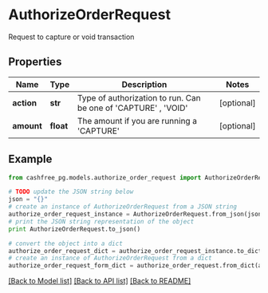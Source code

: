 # AuthorizeOrderRequest

Request to capture or void transaction

## Properties
Name | Type | Description | Notes
------------ | ------------- | ------------- | -------------
**action** | **str** | Type of authorization to run. Can be one of &#39;CAPTURE&#39; , &#39;VOID&#39; | [optional] 
**amount** | **float** | The amount if you are running a &#39;CAPTURE&#39; | [optional] 

## Example

```python
from cashfree_pg.models.authorize_order_request import AuthorizeOrderRequest

# TODO update the JSON string below
json = "{}"
# create an instance of AuthorizeOrderRequest from a JSON string
authorize_order_request_instance = AuthorizeOrderRequest.from_json(json)
# print the JSON string representation of the object
print AuthorizeOrderRequest.to_json()

# convert the object into a dict
authorize_order_request_dict = authorize_order_request_instance.to_dict()
# create an instance of AuthorizeOrderRequest from a dict
authorize_order_request_form_dict = authorize_order_request.from_dict(authorize_order_request_dict)
```
[[Back to Model list]](../README.md#documentation-for-models) [[Back to API list]](../README.md#documentation-for-api-endpoints) [[Back to README]](../README.md)


